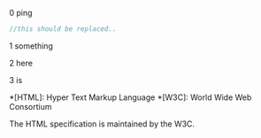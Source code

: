 0 ping

```c++ :./example.ino
//this should be replaced..
```

1 something

2 here

3 is

*[HTML]: Hyper Text Markup Language
*[W3C]:  World Wide Web Consortium

The HTML specification
is maintained by the W3C.
